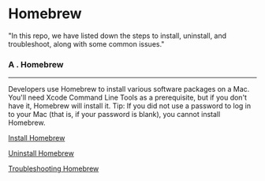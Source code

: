 # Homebrew

"In this repo, we have listed down the steps to install, uninstall, and troubleshoot, along with some common issues." 

### A . Homebrew
--------------

Developers use Homebrew to install various software packages on a Mac. You'll need Xcode Command Line Tools as a prerequisite, but if you don't have it, Homebrew will install it. Tip: If you did not use a password to log in to your Mac (that is, if your password is blank), you cannot install Homebrew.


[Install Homebrew](https://github.com/ibasloom/Homebrew/blob/main/Other/Install_Homebrew.md)

[Uninstall Homebrew](https://github.com/ibasloom/Homebrew/blob/main/Other/Uninstall_Homebrew.md)


[Troubleshooting Homebrew](https://github.com/ibasloom/Homebrew/blob/main/Other/troubleshooting_Homebrew.md)
